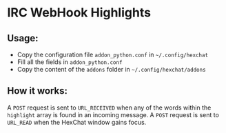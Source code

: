 # IRC WebHook Highlights

## Usage:
- Copy the configuration file `addon_python.conf` in `~/.config/hexchat`
- Fill all the fields in `addon_python.conf`
- Copy the content of the `addons` folder in `~/.config/hexchat/addons`

## How it works:
A `POST` request is sent to `URL_RECEIVED` when any of the words within the `highlight` array is found in an incoming message.
A `POST` request is sent to `URL_READ` when the HexChat window gains focus.
